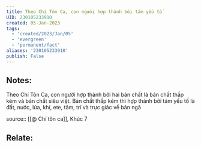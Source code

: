 ```yaml
---
title: Theo Chí Tôn Ca, con người hợp thành bởi tám yếu tố
UID: 230105233910
created: 05-Jan-2023
tags:
  - 'created/2023/Jan/05'
  - 'evergreen'
  - 'permanent/fact'
aliases: '230105233910'
publish: False
---
```

## Notes:
Theo Chí Tôn Ca, con người hợp thành bởi hai bản chất là bản chất thấp kém và bản chất siêu việt. Bản chất thấp kém thì hợp thành bởi tám yếu tố là đất, nước, lửa, khí, ete, tâm, trí và trực giác về bản ngã

source:: [[@ Chí tôn ca]], Khúc 7

## Relate:
